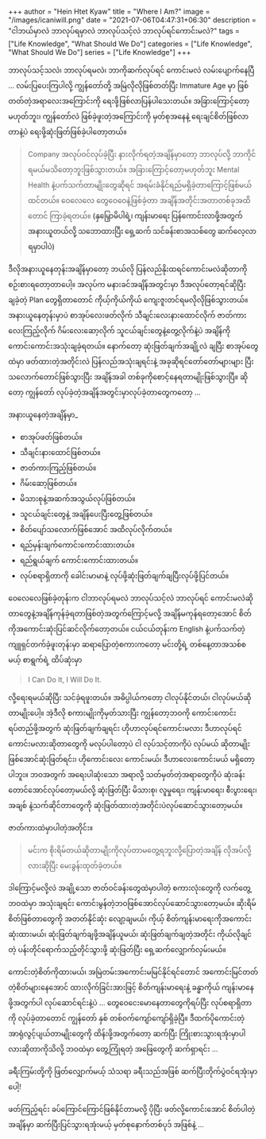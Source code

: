 +++
author = "Hein Htet Kyaw"
title = "Where I Am?"
image = "/images/icaniwill.png"
date = "2021-07-06T04:47:31+06:30"
description = "ငါဘယ်မှာလဲ ဘာလုပ်ရမှာလဲ ဘာလုပ်သင့်လဲ ဘာလုပ်ရင်ကောင်းမလဲ?"
tags = ["Life Knowledge", "What Should We Do"]
categories = ["Life Knowledge", "What Should We Do"]
series = ["Life Knowledge"]
+++

ဘာလုပ်သင့်သလဲ၊ ဘာလုပ်ရမလဲ၊ ဘာကိုဆက်လုပ်ရင် ကောင်းမလဲ လမ်းပျောက်နေပြီ ... လမ်းပြပေးကြပါလို့ ကျွန်တော်တို့ အမြဲလိုလိုဖြစ်တတ်ပြီး Immature Age မှာ ဖြစ်တတ်တဲ့အရာလေးအကြောင်းကို ရေးဖို့ဖြစ်လာပြန်ပါသေးတယ်။ အခြားကြောင့်တော့မဟုတ်ဘူး၊ ကျွန်တော်လဲ ဖြစ်ခဲ့ဖူးတဲ့အကြောင်းကို မှတ်စုအနေနဲ့ ရေးချင်စိတ်ဖြစ်လာတာနဲ့ပဲ ရေးဖို့ဆုံးဖြတ်ဖြစ်ခဲ့ပါတော့တယ်။

<!--more-->

> Company အလုပ်ဝင်လုပ်ခဲ့ပြီး နားလိုက်ရတဲ့အချိန်မှာတော့ ဘာလုပ်လို့ ဘာကိုင်ရမယ်မသိတော့ဘူးဖြစ်သွားတယ်။ အခြားကြောင့်တော့မဟုတ်ဘူး Mental Health နဲ့ပက်သက်တာမျိုးတွေဆိုရင် အရမ်းခံနိုင်ရည်မရှိခဲ့တာကြောင့်ဖြစ်မယ်ထင်တယ်။ ဝေလေလေ တွေဝေဝေနဲ့ဖြစ်ခဲ့တာ အချိန်အတိုင်းအတာတစ်ခုအထိတောင် ကြာခဲ့ရတယ်။ **(နှမြှောမိပါရဲ့၊ ကျန်းမာရေး ပြန်ကောင်းလာဖို့အတွက် အနားယူတယ်လို့ သဘောထားပြီး ရှေ့ဆက် သင်ခန်းစာအသစ်တွေ ဆက်လေ့လာရမှာပါပဲ)**

ဒီလိုအနားယူနေတုန်းအချိန်မှာတော့ ဘယ်လို ပြန်လည်နိုးထရင်ကောင်းမလဲဆိုတာကို စဉ်းစားရတော့တာပေါ့။ အလုပ်က မနားခင်အချိန်အတွင်းမှာ ဒီအလုပ်တော့ရင်ဆိုပြီး ချခဲ့တဲ့ Plan တွေရှိတာတောင် ကိုယ့်ကိုယ်ကိုယ် ကျေးဇူးတင်ရမလိုလိုဖြစ်သွားတယ်။ အနားယူနေတုန်းမှာပဲ စာအုပ်လေးဖတ်လိုက် သီချင်းလေးနားထောင်လိုက် ဇာတ်ကားလေးကြည့်လိုက် ဂိမ်းလေးဆော့လိုက် သူငယ်ချင်းတွေနဲ့တွေ့လိုက်နဲ့ပဲ အချိန်ကို ကောင်းကောင်းအသုံးချခဲ့ရတယ်။ နောက်တော့ ဆုံးဖြတ်ချက်အချို့လဲ ချပြီး စာအုပ်တွေထဲမှာ ဖတ်ထားတဲ့အတိုင်းလဲ ပြန်လည်အသုံးချရင်းနဲ့ အခုဆိုရင်တော်တော်များများ ပြီးသလောက်တောင်ဖြစ်သွားပြီး အချိန်အခါ တစ်ခုကိုစောင့်နေရတာမျိုးဖြစ်သွားပြီ။ ဆိုတော့ ကျွန်တော် လုပ်ခဲ့တဲ့အချိန်အတွင်းမှာလုပ်ခဲ့တာတွေကတော့ ...

အနားယူနေတဲ့အချိန်မှာ_

- စာအုပ်ဖတ်ဖြစ်တယ်။
- သီချင်းနားထောင်ဖြစ်တယ်။
- ဇာတ်ကားကြည့်ဖြစ်တယ်။
- ဂိမ်းဆော့ဖြစ်တယ်။
- မိသားစုနဲ့အဆက်အသွယ်လုပ်ဖြစ်တယ်။
- သူငယ်ချင်းတွေနဲ့ အချိန်ပေးပြီးတွေ့ဖြစ်တယ်။
- စိတ်ပျော်သလောက်ဖြစ်အောင် အထိလုပ်လိုက်တယ်။
- ရည်မှန်းချက်ကောင်းကောင်းထားတယ်။
- ရည်ရွယ်ချက် ကောင်းကောင်းထားတယ်။
- လုပ်စရာရှိတာကို ခေါင်းမာမာနဲ့ လုပ်ဖို့ဆုံးဖြတ်ချက်ချပြီးလုပ်ဖို့ပြင်တယ်။

ဝေလေလေဖြစ်ခဲ့တုန်းက ငါဘာလုပ်ရမလဲ ဘာလုပ်သင့်လဲ ဘာလုပ်ရင် ကောင်းမလဲဆိုတာတွေနဲ့အချိန်ကုန်ခဲ့ရတာဖြစ်တဲ့အတွက်ကြောင့်မလို့ အချိန်မကုန်ရတော့အောင် စိတ်ကိုအကောင်းဆုံးပြင်ဆင်လိုက်တော့တယ်။ ငယ်ငယ်တုန်းက English နဲ့ပက်သက်တဲ့ ကျူရှင်တက်ခဲ့ဖူးတုန်းမှာ ဆရာပြောတဲ့စကားကတော့ မင်းတို့ရဲ့ တစ်နေ့တာအသစ်စမယ့် စာရွက်ရဲ့ ထိပ်ဆုံးမှာ

> I Can Do It, I Will Do It.

လို့ရေးရမယ်ဆိုပြီး သင်ခဲ့ရဖူးတယ်။ အဓိပ္ပါယ်ကတော့ ငါလုပ်နိုင်တယ်၊ ငါလုပ်မယ်ဆိုတာမျိုးပေါ့။ အဲ့ဒီလို စကားမျိုးကိုမှတ်သားပြီး ကျွန်တော့ဘဝကို ကောင်းကောင်းရပ်တည်ဖို့အတွက် ဆုံးဖြတ်ချက်ချရင်း ဟိုဟာလုပ်ရင်ကောင်းမလား ဒီဟာလုပ်ရင် ကောင်းမလားဆိုတာတွေကို မလုပ်ပါတော့ပဲ ငါ လုပ်သင့်တာကိုပဲ လုပ်မယ် ဆိုတာမျိုးဖြစ်အောင်ဆုံးဖြတ်ရင်း၊ ဟိုကောင်းလေး ကောင်းမယ်၊ ဒီဟာလေးကောင်းမယ် မရှိတော့ပါဘူး။ ဘဝအတွက် အရေးပါဆုံးသော အရာလို့ သတ်မှတ်တဲ့အရာတွေကိုပဲ ဆုံးခန်းတောင်အောင်လုပ်တော့မယ်လို့ ဆုံးဖြတ်ပြီး မိသားစု၊ လူမှုရေး၊ ကျန်းမာရေး၊ စီးပွားရေး၊ အချစ် နဲ့သက်ဆိုင်တာတွေကို ဆုံးဖြတ်ထားတဲ့အတိုင်းပဲလုပ်ဆောင်သွားတော့မယ်။

ဇာတ်ကားထဲမှာပါတဲ့အတိုင်း။

> မင်းက စိုးရိမ်တယ်ဆိုတာမျိုးကိုလုပ်တာမတွေ့ရဘူးလို့ပြောတဲ့အချိန် လိုအပ်လို့လားဆိုပြီး မေးခွန်းထုတ်ခဲ့တယ်။

ဒါကြောင့်မလို့လဲ အချို့သော ဇာတ်ဝင်ခန်းတွေထဲမှာပါတဲ့ စကားလုံးတွေကို လက်တွေ့ဘဝထဲမှာ အသုံးချရင်း ကောင်းမွန်တဲ့ဘဝဖြစ်အောင်လုပ်ဆောင်သွားတော့မယ်။ ဆိုးရိမ်စိတ်ဖြစ်တာတွေကို အတတ်နိုင်ဆုံး လျော့ချမယ်၊ ကိုယ့် စိတ်ကျန်းမာရေးကိုအကောင်းဆုံးထားမယ်၊ ဆုံးဖြတ်ချက်ချဖို့အချိန်ယူမယ်၊ ဆုံးဖြတ်ချက်ချတဲ့အတိုင်း ကိုယ်လိုချင်တဲ့ ပန်းတိုင်ရောက်သည့်တိုင်သွားဖို့ ဆုံးဖြတ်ပြီး ရှေ့ဆက်လျှောက်လှမ်းမယ်။

ကောင်းတဲ့စိတ်ကိုထားမယ်၊ အမြဲတမ်းအကောင်းမမြင်နိုင်ရင်တောင် အကောင်းမြင်တတ်တဲ့စိတ်များနေအောင် ထားလိုက်ခြင်းအားဖြင့် စိတ်ကျန်းမာရေးနဲ့ ခန္ဓာကိုယ် ကျန်းမာနေဖို့အတွက်ပါ လုပ်ဆောင်ရင်းနဲ့ပဲ ... တွေဝေငေးမောနေတာတွေကိုရပ်ပြီး လုပ်စရာရှိတာကို လုပ်ခဲ့တာတောင် ကျွန်တော် နှစ် တစ်ဝက်ကျော်ကျော်ရှိခဲ့ပြီ။ ဒီထက်ပိုကောင်းတဲ့ အာရုံလွင့်ပျယ်တာမျိုးတွေကို ထိန်းဖို့အတွက်တော့ ဆက်ပြီး ကြိုးစားသွားရအုံးမှာပါလားဆိုတာကိုသိလို့ ဘဝထဲမှာ တွေ့ကြုံရတဲ့ အဖြေတွေကို ဆက်ရှာရင်း ...

ခရီးကြမ်းတို့ကို ဖြတ်လျှောက်မယ့် သံသရာ ခရီးသည်အဖြစ် ဆက်ပြီးတိုက်ပွဲဝင်ရအုံးမှာပေါ့!

ဖတ်ကြည့်ရင်း ခပ်ကြောင်ကြောင်ဖြစ်နိုင်တာမလို့ ပိုပြီး ဖတ်လို့ကောင်းအောင် စိတ်ပါတဲ့အချိန်မှာ ဆက်ပြီးပြင်သွားရအုံးမယ့် မှတ်စုနောက်တစ်ပုဒ် အဖြစ်နဲ့ ...
